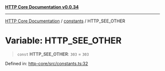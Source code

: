 [**HTTP Core Documentation v0.0.34**](../../README.md)

***

[HTTP Core Documentation](../../modules.md) / [constants](../README.md) / HTTP\_SEE\_OTHER

# Variable: HTTP\_SEE\_OTHER

> `const` **HTTP\_SEE\_OTHER**: `303` = `303`

Defined in: [http-core/src/constants.ts:32](https://github.com/stonemjs/http-core/blob/1848d2cc8e9419d9e370ae707c528a45d3c2ac5a/src/constants.ts#L32)
